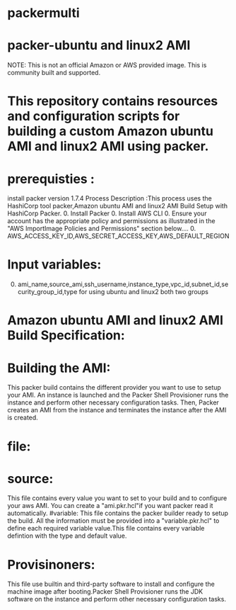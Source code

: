 # packermulti
# packer-ubuntu and linux2 AMI
 NOTE: This is not an official Amazon or AWS provided image. This is community built and supported.
# This repository contains resources and configuration scripts for building a custom Amazon ubuntu AMI and linux2 AMI  using packer.
# prerequisties :
install packer version 1.7.4
Process Description :This process uses the HashiCorp tool  packer,Amazon ubuntu AMI and linux2 AMI Build Setup with HashiCorp Packer. 
  0. Install Packer
  0. Install AWS CLI
  0. Ensure your account has the appropriate policy and permissions as illustrated in the "AWS ImportImage Policies and Permissions" section below....
  0. AWS_ACCESS_KEY_ID,AWS_SECRET_ACCESS_KEY,AWS_DEFAULT_REGION
# Input variables: 
  0. ami_name,source_ami,ssh_username,instance_type,vpc_id,subnet_id,security_group_id,type for using ubuntu and linux2 both two groups
#  Amazon ubuntu AMI and linux2 AMI Build Specification:
# Building the AMI:
This packer build contains the different provider you want to use to setup your AMI. An instance is launched and the Packer Shell Provisioner runs the instance and perform other necessary configuration tasks. Then, Packer creates an AMI from the instance and terminates the instance after the AMI is created.
# file:
# source:
This file contains every value you want to set to your build and to configure your aws AMI. You can create a "ami.pkr.hcl"if you want packer read it automatically.
#variable:
This file contains the packer builder ready to setup the build. All the information must be provided into a "variable.pkr.hcl" to define each required variable value.This file contains every variable defintion with the type and default value.
# Provisinoners:
This file use builtin and third-party software to install and configure the machine image after booting.Packer Shell Provisioner runs the JDK software on the instance and perform other necessary configuration tasks.
